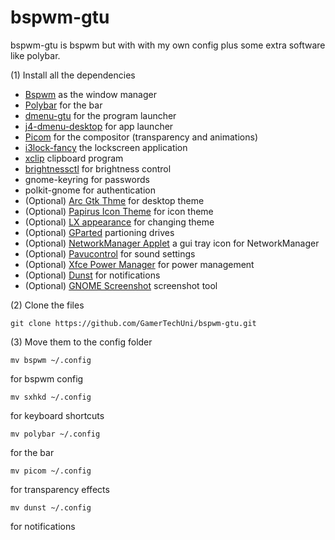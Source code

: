 # bspwm-gtu

bspwm-gtu is bspwm but with with my own config plus some extra software like polybar.

(1) Install all the dependencies

- [Bspwm](https://github.com/baskerville/bspwm) as the window manager
- [Polybar](https://github.com/polybar/polybar) for the bar
- [dmenu-gtu](https://github.com/GamerTechUni/dmenu-gtu) for the program launcher
- [j4-dmenu-desktop](https://github.com/enkore/j4-dmenu-desktop) for app launcher
- [Picom](https://github.com/yshui/picom) for the compositor (transparency and animations)
- [i3lock-fancy](https://github.com/meskarune/i3lock-fancy) the lockscreen application
- [xclip](https://github.com/astrand/xclip) clipboard program
- [brightnessctl](https://github.com/Hummer12007/brightnessctl) for brightness control
- gnome-keyring for passwords
- polkit-gnome for authentication
- (Optional) [Arc Gtk Thme](https://github.com/jnsh/arc-theme) for desktop theme
- (Optional) [Papirus Icon Theme](https://github.com/PapirusDevelopmentTeam/papirus-icon-theme) for icon theme
- (Optional) [LX appearance](https://wiki.lxde.org/en/LXAppearance) for changing theme
- (Optional) [GParted](https://gparted.org/) partioning drives
- (Optional) [NetworkManager Applet](https://wiki.gnome.org/Projects/NetworkManager/) a gui tray icon for NetworkManager
- (Optional) [Pavucontrol](https://freedesktop.org/software/pulseaudio/pavucontrol/) for sound settings
- (Optional) [Xfce Power Manager](https://www.xfce.org/) for power management
- (Optional) [Dunst](https://github.com/dunst-project/dunst) for notifications
- (Optional) [GNOME Screenshot](https://gitlab.gnome.org/GNOME/gnome-screenshot) screenshot tool

(2) Clone the files

```
git clone https://github.com/GamerTechUni/bspwm-gtu.git
```
(3) Move them to the config folder

```
mv bspwm ~/.config
```
for bspwm config

```
mv sxhkd ~/.config
```
for keyboard shortcuts

```
mv polybar ~/.config
```
for the bar

```
mv picom ~/.config
```
for transparency effects

```
mv dunst ~/.config
```
for notifications

